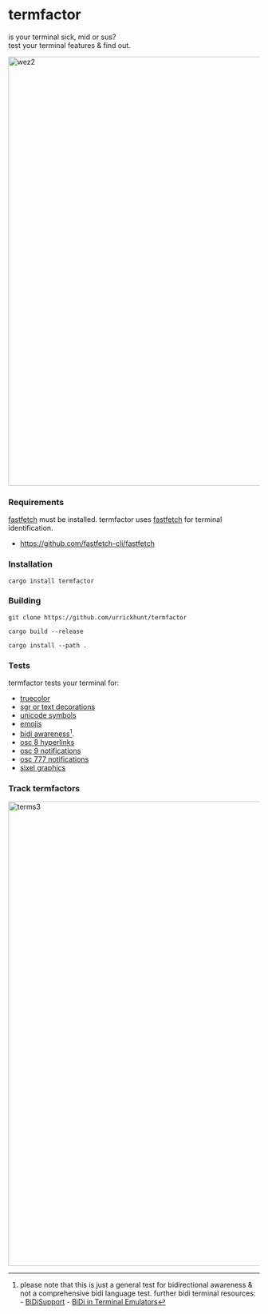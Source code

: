 # termfactor
is your terminal sick, mid or sus?<br>
test your terminal features & find out.

<img width="859" alt="wez2" src="https://github.com/user-attachments/assets/1f230930-94cf-4aee-805a-3a6c640b0ac2">

### Requirements

[fastfetch](https://github.com/fastfetch-cli/fastfetch) must be installed. termfactor uses [fastfetch](https://github.com/fastfetch-cli/fastfetch) for terminal identification.

- https://github.com/fastfetch-cli/fastfetch

### Installation

`cargo install termfactor`

### Building

`git clone https://github.com/urrickhunt/termfactor`

`cargo build --release`

`cargo install --path .`

### Tests

termfactor tests your terminal for: 

- [truecolor](https://github.com/termstandard/colors)
- [sgr or text decorations](https://en.wikipedia.org/wiki/ANSI_escape_code#Select_Graphic_Rendition_parameters)
- [unicode symbols](https://en.wikipedia.org/wiki/Unicode_symbol)
- [emojis](https://en.wikipedia.org/wiki/Emoji)
- [bidi awareness](https://www.lingnu.com/programming/57-bidi-aware-programming-introduction.html)[^1].
- [osc 8 hyperlinks](https://github.com/Alhadis/OSC8-Adoption/)
- [osc 9 notifications](https://chromium.googlesource.com/apps/libapps/+/a5fb83c190aa9d74f4a9bca233dac6be2664e9e9/hterm/doc/ControlSequences.md#OSC)
- [osc 777 notifications](https://chromium.googlesource.com/apps/libapps/+/a5fb83c190aa9d74f4a9bca233dac6be2664e9e9/hterm/doc/ControlSequences.md#OSC)
- [sixel graphics](https://www.arewesixelyet.com/)

[^1]: please note that this is just a general test for bidirectional awareness & not a comprehensive bidi language test.
further bidi terminal resources: - [BiDiSupport](https://gist.github.com/XVilka/a0e49e1c65370ba11c17) - [BiDi in Terminal Emulators](https://terminal-wg.pages.freedesktop.org/bidi/)

### Track termfactors

<img width="930" alt="terms3" src="https://github.com/user-attachments/assets/c826255a-32af-4c98-a8b9-d9ddb5cf4178">


